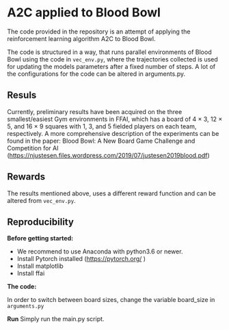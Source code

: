 # A2C applied to Blood Bowl

The code provided in the repository is an attempt of applying the reinforcement learning algorithm A2C to Blood Bowl. 

The code is structured in a way, that runs parallel environments of Blood Bowl using the code in ``vec_env.py``, where the trajectories collected is used for updating the models parameters after a fixed number of steps. A lot of the configurations for the code can be altered in arguments.py.

## Resuls

Currently, preliminary results have been acquired on the three smallest/easiest Gym environments in FFAI, which has a board of 4 × 3, 12 × 5, and 16 × 9 squares with 1, 3, and 5 fielded players on each team, respectively. A more comprehensive description of the experiments can be found in the paper: Blood Bowl: A New Board Game Challenge and Competition for AI (https://njustesen.files.wordpress.com/2019/07/justesen2019blood.pdf)

## Rewards
The results mentioned above, uses a different reward function and can be altered from ``vec_env.py``.

## Reproducibility 

**Before getting started:**
* We recommend to use Anaconda with python3.6 or newer.
* Install Pytorch installed (https://pytorch.org/ )
* Install matplotlib
* Install ffai

**The code:**

In order to switch between board sizes, change the variable board_size in ``arguments.py``

**Run**
Simply run the main.py script.
